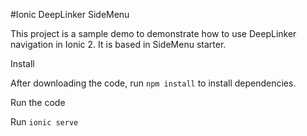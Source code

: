 
#Ionic DeepLinker SideMenu

This project is a sample demo to demonstrate how to use DeepLinker navigation in Ionic 2. It is based in SideMenu starter.

Install

After downloading the code, run `npm install` to install dependencies.

Run the code


Run `ionic serve`
